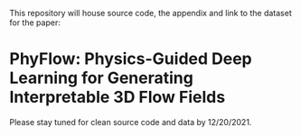 This repository will house source code, the appendix and link to the dataset for the paper:

# PhyFlow: Physics-Guided Deep Learning for Generating Interpretable 3D Flow Fields

Please stay tuned for clean source code and data by 12/20/2021.


